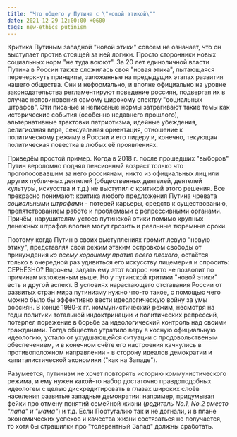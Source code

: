 ```yaml
---
title: "Что общего у Путина с \"новой этикой\""
date: 2021-12-29 12:00:00 +0600
tags: new-ethics putinism
---
```

Критика Путиным западной "новой этики" совсем не означает, что он выступает против стоящей за ней логики. Просто сторонники новых социальных норм "не туда воюют". За 20 лет единоличной власти Путина в России также сложилась своя "новая этика", пытающаяся перечеркнуть принципы, заложенные на предыдущих этапах развития нашего общества. Они и неформально, и вполне официально на уровне законодательства регламентируют поведение россиян, подвергая их в случае неповиновения самому широкому спектру "социальных штрафов". Эти писаные и неписаные нормы затрагивают такие темы как исторические события (особенно недавнего прошлого), альтернативные трактовки патриотизма, идейные убеждения, религиозная вера, сексуальная ориентация, отношение к политическому режиму в России и его лидеру и, конечно, текующая политическая повестка в любых её проявлениях.

Приведём простой пример. Когда в 2018 г. после прошедших "выборов" Путин вероломно поднял пенсионный возраст только что проголосовавшим за него россиянам, никто из официальных лиц или других публичных деятелей (общественных деятелей, деятелей культуры, искусства и т.д.) не выступил с критикой этого решения.  Все прекрасно понимают: критика любого предложения Путина чревата _социальными штрафами_ - потерей карьеры, средств к существованию, препятствованием работе и проблемами с репрессивными органами. Причём, нарушителям устоев путинской этики помимо крупных денежных штрафов вполне могут грозить и реальные тюремные сроки.

Поэтому когда Путин в своих выступлениях громит левую "новую этику", представляя свой режим этаким островком свободы от принуждения _ко всему хорошему против всего плохого_, остаётся только в очередной раз удивиться его искусству лицемерия и спросить: СЕРЬЁЗНО? Впрочем, задать ему этот вопрос никто не позволит по причинам изложенным выше.  Но у путинской критики "новой этики" есть и другой аспект. В условиях нарастающего отставания России от развитых стран мира путинизму нужно что-то такое, с помощью чего можно было бы эффективно вести идеологическую войну за умы россиян. В конце 1980-х гг. коммунистический режим, несмотря на годы политики тотальной индоктринации и политических репрессий, потерпел поражение в борьбе за идеологический контроль над своими гражданами. Тогда общество утратило веру в косную официальную идеологию, устало от ухудшающейся ситуации с продовольственым обеспечением, и в конечном счёте его настроения качнулись в противоположном направлении - в сторону идеалов демократии и капиталистической экономики ("как на Западе"). 

Разумеется, путинизм не хочет повторять историю коммунистического режима, и ему нужен какой-то набор достаточно правдоподобных идеологем с целью дискредитировать в глазах широких слоёв населения развитые западные демократии: например, придумывая фейки про отмену понятий семейной жизни (_родитель No.1, No.2 вместо "папа" и "мама"_) и т.д. Если Португалию так и не догнали, и в плане экономических успехов и качества жизни состязаться не получается, то хотя бы страшилки про "толерантный Запад" должны сработать.
